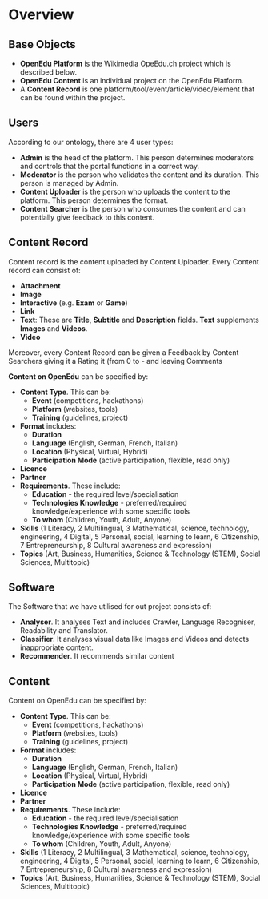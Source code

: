 # Overview

## Base  Objects
- __OpenEdu Platform__ is the Wikimedia OpeEdu.ch project which is described below.
- __OpenEdu Content__ is an individual project on the OpenEdu Platform.
- A __Content Record__ is one platform/tool/event/article/video/element that can be found within the project.

## Users
According to our ontology, there are 4 user types:
- __Admin__ is the head of the platform. This person determines moderators and controls that the portal functions in a correct way.
- __Moderator__ is the person who validates the content and its duration. This person is managed by Admin.
- __Content Uploader__ is the person who uploads the content to the platform. This person determines the format.
- __Content Searcher__ is the person who consumes the content and can potentially give feedback to this content.

## Content Record
Content record is the content uploaded by Content Uploader. Every Content record can consist of:
-  __Attachment__
-  __Image__
-  __Interactive__ (e.g. __Exam__ or __Game__)
-  __Link__
-  __Text__: These are __Title__, __Subtitle__ and __Description__ fields. __Text__ supplements __Images__ and __Videos__.
-  __Video__ 

Moreover, every Content Record can be given a Feedback by Content Searchers giving it a Rating it (from 0 to -  and leaving Comments

__Content on OpenEdu__ can be specified by:
-  __Content Type__. This can be:
    - __Event__ (competitions, hackathons)
    - __Platform__ (websites, tools)
    - __Training__ (guidelines, project)
-  __Format__ includes:
    - __Duration__
    - __Language__ (English, German, French, Italian)
    - __Location__ (Physical, Virtual, Hybrid)
    - __Participation Mode__ (active participation, flexible, read only)
-  __Licence__
-  __Partner__ 
-  __Requirements__. These include:
    - __Education__ - the required level/specialisation 
    - __Technologies Knowledge__ - preferred/required knowledge/experience with some specific tools 
    - __To whom__ (Children, Youth, Adult, Anyone)
-  __Skills__ (1 Literacy, 2 Multilingual, 3 Mathematical, science, technology, engineering, 4 Digital, 5 Personal, social, learning to learn, 6 Citizenship, 7 Entrepreneurship, 8 Cultural awareness and expression)
-  __Topics__ (Art, Business, Humanities, Science & Technology (STEM), Social Sciences, Multitopic)

## Software

The Software that we have utilised for out project consists of:
-  __Analyser__. It analyses Text and includes Crawler, Language Recogniser, Readability and Translator.
-  __Classifier__. It analyses visual data like Images and Videos and detects inappropriate content.
-  __Recommender__. It recommends similar content

## Content

Content on OpenEdu can be specified by:
-  __Content Type__. This can be:
    - __Event__ (competitions, hackathons)
    - __Platform__ (websites, tools)
    - __Training__ (guidelines, project)
-  __Format__ includes:
    - __Duration__
    - __Language__ (English, German, French, Italian)
    - __Location__ (Physical, Virtual, Hybrid)
    - __Participation Mode__ (active participation, flexible, read only)
-  __Licence__
-  __Partner__ 
-  __Requirements__. These include:
    - __Education__ - the required level/specialisation 
    - __Technologies Knowledge__ - preferred/required knowledge/experience with some specific tools 
    - __To whom__ (Children, Youth, Adult, Anyone)
-  __Skills__ (1 Literacy, 2 Multilingual, 3 Mathematical, science, technology, engineering, 4 Digital, 5 Personal, social, learning to learn, 6 Citizenship, 7 Entrepreneurship, 8 Cultural awareness and expression)
-  __Topics__ (Art, Business, Humanities, Science & Technology (STEM), Social Sciences, Multitopic)

